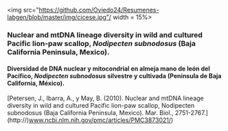 
<img src="https://github.com/Oviedo24/Resumenes-labgen/blob/master/img/cicese.jpg"/ width = 15%>

### Nuclear and mtDNA lineage diversity in wild and cultured Pacific lion-paw scallop, *Nodipecten subnodosus* (Baja California Peninsula, Mexico).
#### Diversidad de DNA nuclear y mitocondrial en almeja mano de león del Pacífico, *Nodipecten subnodosus* silvestre y cultivada (Península de Baja California, México). 

[Petersen, J., Ibarra, A., y May, B. (2010). Nuclear and mtDNA lineage diversity in wild and cultured Pacific lion-paw scallop, Nodipecten subnodosus (Baja California Peninsula, Mexico). Mar. Biol., 2751-2767.] (http://)www.ncbi.nlm.nih.gov/pmc/articles/PMC3873021/)
